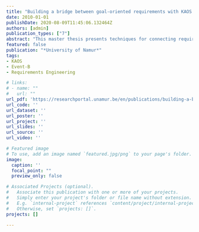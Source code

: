 ```yaml
---
title: "Building a bridge between goal-oriented requirements with KAOS and event-B system specifications"
date: 2010-01-01
publishDate: 2020-08-09T11:45:06.132464Z
authors: [admin]
publication_types: ["7"]
abstract: "This master thesis presents techniques for connecting requirements models expressed in a goal-oriented requirements engineering (GORE) paradigm into more operational specifications expressed in Event-B. More specifically, the objective was to produce a method that derives an Event-B model from a KAOS model, that relies on the semantics of those two languages, that guarantee a fine-grained traceability and that is as automatic as possible. After reviewing a number of existing approaches, none of those methods seem to answer the problem. Consequently an alternative approach was designed with the central focus of mapping GORE agents to Event-B machines. The work fully relies on the UML-B work for mapping data models. Recent Event-B extensions about machine decomposition are also used to decompose an initial system level machine into more finer grained agent machines based on their ability to control a specific piece of information. Finally the agent machines are refined to match the behaviour declared in the KAOS model. The approach has been partially implemented in a prototype that uses model to model transformation technologies (EMF - ATL), and has been validated on different cases."
featured: false
publication: "*University of Namur*"
tags:
- KAOS
- Event-B
- Requirements Engineering

# links:
# - name: ""
#   url: ""
url_pdf: 'https://researchportal.unamur.be/en/publications/building-a-bridge-between-goal-oriented-requirements-with-kaos-an'
url_code: ''
url_dataset: ''
url_poster: ''
url_project: ''
url_slides: ''
url_source: ''
url_video: ''

# Featured image
# To use, add an image named `featured.jpg/png` to your page's folder.
image:
  caption: ''
  focal_point: ""
  preview_only: false

# Associated Projects (optional).
#   Associate this publication with one or more of your projects.
#   Simply enter your project's folder or file name without extension.
#   E.g. `internal-project` references `content/project/internal-project/index.md`.
#   Otherwise, set `projects: []`.
projects: []

---
```

